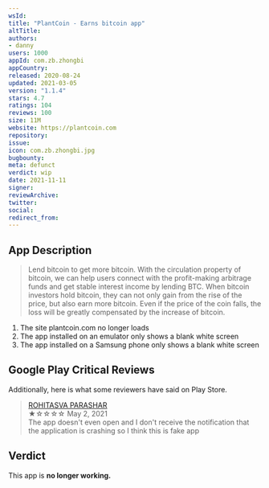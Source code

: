 ```yaml
---
wsId: 
title: "PlantCoin - Earns bitcoin app"
altTitle: 
authors:
- danny
users: 1000
appId: com.zb.zhongbi
appCountry: 
released: 2020-08-24
updated: 2021-03-05
version: "1.1.4"
stars: 4.7
ratings: 104
reviews: 100
size: 11M
website: https://plantcoin.com
repository: 
issue: 
icon: com.zb.zhongbi.jpg
bugbounty: 
meta: defunct
verdict: wip
date: 2021-11-11
signer: 
reviewArchive:
twitter: 
social:
redirect_from:
---
```


## App Description

> Lend bitcoin to get more bitcoin. With the circulation property of bitcoin, we can help users connect with the profit-making arbitrage funds and get stable interest income by lending BTC. When bitcoin investors hold bitcoin, they can not only gain from the rise of the price, but also earn more bitcoin. Even if the price of the coin falls, the loss will be greatly compensated by the increase of bitcoin.

1. The site plantcoin.com no longer loads
2. The app installed on an emulator only shows a blank white screen
3. The app installed on a Samsung phone only shows a blank white screen

## Google Play Critical Reviews

Additionally, here is what some reviewers have said on Play Store.

> [ROHITASVA PARASHAR](https://play.google.com/store/apps/details?id=com.zb.zhongbi&reviewId=gp%3AAOqpTOFth1MsrWBLDetQXW0k0sldio5TyzG21NTS0e8tBkaLllkujofzWFzwOJu-IkYvpAs_eDQsXiRffwywNp4)<br>
  ★☆☆☆☆ May 2, 2021 <br>
       The app doesn't even open and I don't receive the notification that the application is crashing so I think this is fake app

## Verdict

This app is **no longer working.**
